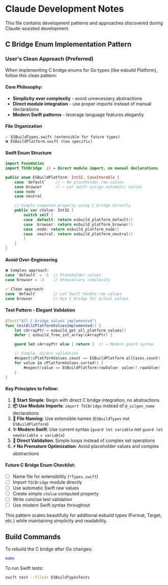 # Claude Development Notes

This file contains development patterns and approaches discovered during Claude-assisted development.

## C Bridge Enum Implementation Pattern

### User's Clean Approach (Preferred)

When implementing C bridge enums for Go types (like esbuild Platform), follow this clean pattern:

#### **Core Philosophy**:
- **Simplicity over complexity** - avoid unnecessary abstractions
- **Direct module integration** - use proper imports instead of manual declarations
- **Modern Swift patterns** - leverage language features elegantly

#### **File Organization**
```
✅ ESBuildTypes.swift (extensible for future types)
❌ ESBuildPlatform.swift (too specific)
```

#### **Swift Enum Structure**
```swift
import Foundation
import TSCBridge  // ← Direct module import, no manual declarations

public enum ESBuildPlatform: Int32, CaseIterable {
    case `default`    // ← No placeholder raw values
    case browser      // ← Let Swift assign automatic values
    case node
    case neutral

    // Simple computed property using C bridge directly
    public var cValue: Int32 {
        switch self {
        case .default: return esbuild_platform_default()
        case .browser: return esbuild_platform_browser()
        case .node: return esbuild_platform_node()
        case .neutral: return esbuild_platform_neutral()
        }
    }
}
```

#### **Avoid Over-Engineering**
```swift
❌ Complex approach:
case `default` = -1  // Placeholder values
case browser = -2    // Unnecessary complexity

✅ Clean approach:
case `default`       // Let Swift handle raw values
case browser         // Use C bridge for actual values
```

#### **Test Pattern - Elegant Validation**
```swift
@Test("All C bridge values implemented")
func testAllCPlatformValuesImplemented() {
    let cArrayPtr = esbuild_get_all_platform_values()
    defer { esbuild_free_int_array(cArrayPtr) }

    guard let cArrayPtr else { return }  // ← Modern guard syntax

    // Simple, direct validation
    #expect(cPlatformValues.count == ESBuildPlatform.allCases.count)
    for value in cPlatformValues.sorted() {
        #expect(value == ESBuildPlatform(rawValue: value)?.rawValue)
    }
}
```

#### **Key Principles to Follow**:

1. **🚀 Start Simple**: Begin with direct C bridge integration, no abstractions
2. **📦 Use Module Imports**: `import TSCBridge` instead of `@_silgen_name` declarations
3. **🎯 File Naming**: Use extensible names (`ESBuildTypes` not `ESBuildPlatform`)
4. **✨ Modern Swift**: Use current syntax (`guard let variable` not `guard let newVariable = variable`)
5. **🔄 Direct Validation**: Simple loops instead of complex set operations
6. **⚡ No Premature Optimization**: Avoid placeholder values and complex abstractions

#### **Future C Bridge Enum Checklist**:
- [ ] Name file for extensibility (`*Types.swift`)
- [ ] Import `TSCBridge` module directly
- [ ] Use automatic Swift raw values
- [ ] Create simple `cValue` computed property
- [ ] Write concise test validation
- [ ] Use modern Swift syntax throughout

This pattern scales beautifully for additional esbuild types (Format, Target, etc.) while maintaining simplicity and readability.

## Build Commands

To rebuild the C bridge after Go changes:
```bash
make
```

To run Swift tests:
```bash
swift test --filter ESBuildTypesTests
```
